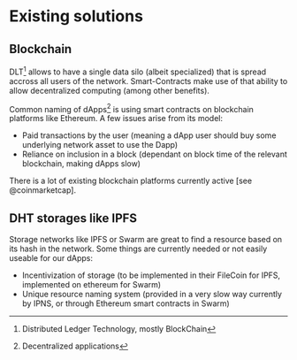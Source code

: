 # Existing solutions

## Blockchain	

DLT[^1] allows to have a single data silo (albeit specialized) that is spread accross all users of the network. Smart-Contracts make use of that ability to allow decentralized computing (among other benefits).

Common naming of dApps[^2] is using smart contracts on blockchain platforms like Ethereum. A few issues arise from its model:

- Paid transactions by the user (meaning a dApp user should buy some underlying network asset to use the Dapp)
- Reliance on inclusion in a block (dependant on block time of the relevant blockchain, making dApps slow)

There is a lot of existing blockchain platforms currently active [see @coinmarketcap].

## DHT storages like IPFS

Storage networks like IPFS or Swarm are great to find a resource based on its hash in the network.
Some things are currently needed or not easily useable for our dApps:

- Incentivization of storage (to be implemented in their FileCoin for IPFS, implemented on ethereum for Swarm)
- Unique resource naming system (provided in a very slow way currently by IPNS, or through Ethereum smart contracts in Swarm)




[^1]: Distributed Ledger Technology, mostly BlockChain
[^2]: Decentralized applications

